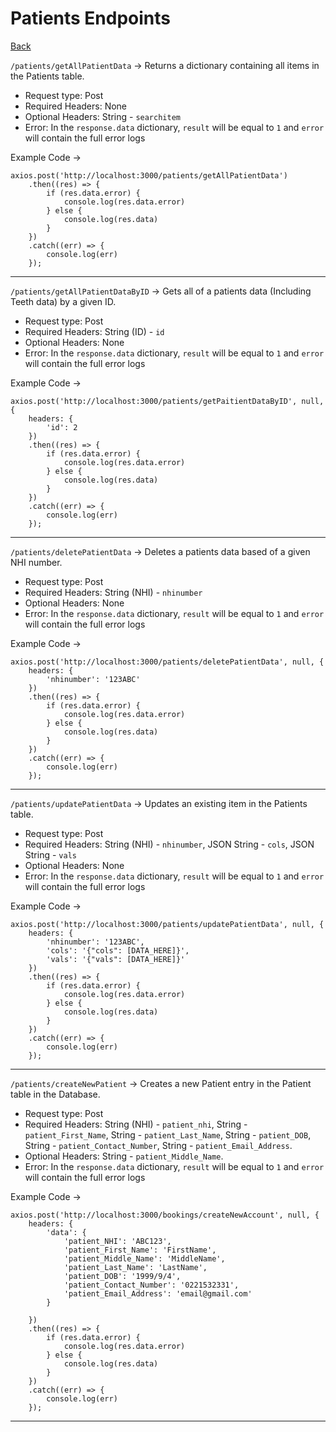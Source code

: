 # Patients Endpoints

[Back](./README.md)

`/patients/getAllPatientData` -> Returns a dictionary containing all items in the Patients table.

- Request type: Post
- Required Headers: None
- Optional Headers: String - `searchitem`
- Error: In the `response.data` dictionary, `result` will be equal to `1` and `error` will contain the full error logs

Example Code -> 
```
axios.post('http://localhost:3000/patients/getAllPatientData')
    .then((res) => {
        if (res.data.error) {
            console.log(res.data.error)
        } else {
            console.log(res.data)
        }
    })
    .catch((err) => {
        console.log(err)
    });
```

----

`/patients/getAllPatientDataByID` -> Gets all of a patients data (Including Teeth data) by a given ID.

- Request type: Post
- Required Headers: String (ID) - `id`
- Optional Headers: None
- Error: In the `response.data` dictionary, `result` will be equal to `1` and `error` will contain the full error logs

Example Code -> 
```
axios.post('http://localhost:3000/patients/getPaitientDataByID', null, {
    headers: {
        'id': 2
    })
    .then((res) => {
        if (res.data.error) {
            console.log(res.data.error)
        } else {
            console.log(res.data)
        }
    })
    .catch((err) => {
        console.log(err)
    });
```

----

`/patients/deletePatientData` -> Deletes a patients data based of a given NHI number.

- Request type: Post
- Required Headers: String (NHI) - `nhinumber`
- Optional Headers: None
- Error: In the `response.data` dictionary, `result` will be equal to `1` and `error` will contain the full error logs

Example Code -> 
```
axios.post('http://localhost:3000/patients/deletePatientData', null, {
    headers: {
        'nhinumber': '123ABC'
    })
    .then((res) => {
        if (res.data.error) {
            console.log(res.data.error)
        } else {
            console.log(res.data)
        }
    })
    .catch((err) => {
        console.log(err)
    });
```

----

`/patients/updatePatientData` -> Updates an existing item in the Patients table.

- Request type: Post
- Required Headers: String (NHI) - `nhinumber`, JSON String - `cols`, JSON String - `vals`
- Optional Headers: None
- Error: In the `response.data` dictionary, `result` will be equal to `1` and `error` will contain the full error logs

Example Code -> 
```
axios.post('http://localhost:3000/patients/updatePatientData', null, {
    headers: {
        'nhinumber': '123ABC',
        'cols': '{"cols": [DATA_HERE]}',
        'vals': '{"vals": [DATA_HERE]}'
    })
    .then((res) => {
        if (res.data.error) {
            console.log(res.data.error)
        } else {
            console.log(res.data)
        }
    })
    .catch((err) => {
        console.log(err)
    });
```

----


`/patients/createNewPatient` -> Creates a new Patient entry in the Patient table in the Database.

- Request type: Post
- Required Headers: String (NHI) - `patient_nhi`, String - `patient_First_Name`, String - `patient_Last_Name`, String - `patient_DOB`, String - `patient_Contact_Number`, String - `patient_Email_Address`.
- Optional Headers: String - `patient_Middle_Name`.
- Error: In the `response.data` dictionary, `result` will be equal to `1` and `error` will contain the full error logs

Example Code -> 
```
axios.post('http://localhost:3000/bookings/createNewAccount', null, {
    headers: {
        'data': {
            'patient_NHI': 'ABC123',
            'patient_First_Name': 'FirstName',
            'patient_Middle_Name': 'MiddleName',
            'patient_Last_Name': 'LastName',
            'patient_DOB': '1999/9/4',
            'patient_Contact_Number': '0221532331',
            'patient_Email_Address': 'email@gmail.com'
        }

    })
    .then((res) => {
        if (res.data.error) {
            console.log(res.data.error)
        } else {
            console.log(res.data)
        }
    })
    .catch((err) => {
        console.log(err)
    });
```

----